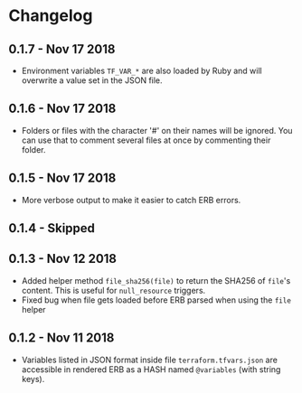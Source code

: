 # Changelog

## 0.1.7 - Nov 17 2018
- Environment variables `TF_VAR_*` are also loaded by Ruby and will overwrite a value set in the JSON file.

## 0.1.6 - Nov 17 2018
- Folders or files with the character '#' on their names will be ignored. You can use that to comment several files at once by commenting their folder.

## 0.1.5 - Nov 17 2018
- More verbose output to make it easier to catch ERB errors.

## 0.1.4 - Skipped

## 0.1.3 - Nov 12 2018
- Added helper method `file_sha256(file)` to return the SHA256 of `file`'s content. This is useful for `null_resource` triggers.
- Fixed bug when file gets loaded before ERB parsed when using the `file` helper
## 0.1.2 - Nov 11 2018
- Variables listed in JSON format inside file `terraform.tfvars.json` are accessible in rendered ERB as a HASH named `@variables` (with string keys).

